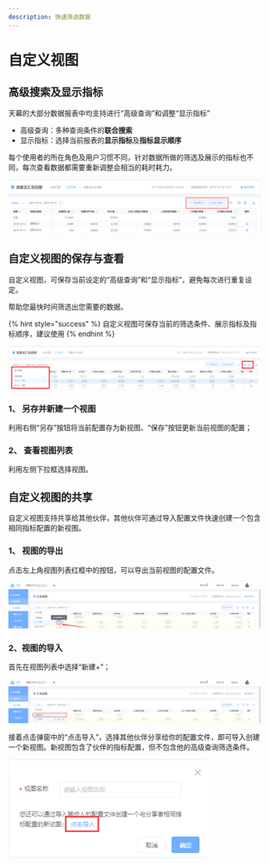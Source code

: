 ```yaml
---
description: 快速筛选数据
---
```


# 自定义视图

## 高级搜索及显示指标

天幕的大部分数据报表中均支持进行“高级查询”和调整“显示指标”

* 高级查询：多种查询条件的**联合搜索**
* 显示指标：选择当前报表的**显示指标**及**指标显示顺序**

每个使用者的所在角色及用户习惯不同，针对数据所做的筛选及展示的指标也不同，每次查看数据都需要重新调整会相当的耗时耗力。

![&#x9AD8;&#x7EA7;&#x67E5;&#x8BE2;&#x3001;&#x663E;&#x793A;&#x6307;&#x6807;](../.gitbook/assets/qi-ye-wei-xin-jie-tu-15710452159249%20%281%29.png)

## 自定义视图的保存与查看

自定义视图，可保存当前设定的“高级查询”和“显示指标”，避免每次进行重复设定。

帮助您最快时间筛选出您需要的数据。

{% hint style="success" %}
自定义视图可保存当前的筛选条件、展示指标及指标顺序，建议使用
{% endhint %}

![&#x81EA;&#x5B9A;&#x4E49;&#x89C6;&#x56FE;&#x64CD;&#x4F5C;&#x533A;&#x57DF;&#x793A;&#x610F;](../.gitbook/assets/qq-jie-tu-20191012165452-1-1-1-1-1-1.png)

### 1、 另存并新建一个视图

利用右侧“另存”按钮将当前配置存为新视图、“保存”按钮更新当前视图的配置；

### 2、 查看视图列表

利用左侧下拉框选择视图。

## 自定义视图的共享

自定义视图支持共享给其他伙伴，其他伙伴可通过导入配置文件快速创建一个包含相同指标配置的新视图。

### 1、 视图的导出

点击左上角视图列表红框中的按钮，可以导出当前视图的配置文件。

![](../.gitbook/assets/image%20%28242%29.png)

### 2、视图的导入

首先在视图列表中选择“新建+”；

![](../.gitbook/assets/image%20%2835%29.png)

接着点击弹窗中的“点击导入”，选择其他伙伴分享给你的配置文件，即可导入创建一个新视图。新视图包含了伙伴的指标配置，但不包含他的高级查询筛选条件。

![](../.gitbook/assets/image%20%2889%29.png)



